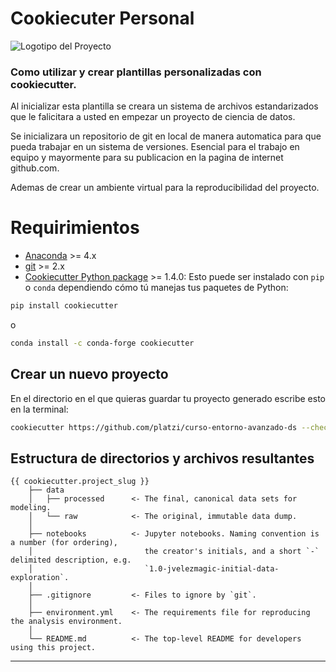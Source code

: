 # Cookiecuter Personal
![Logotipo del Proyecto](https://repository-images.githubusercontent.com/11407242/86598c80-80ab-11ea-95a2-df46cca01e67)
### Como utilizar y crear plantillas personalizadas con cookiecutter.

Al inicializar esta plantilla se creara un sistema de archivos estandarizados que le falicitara a usted en empezar un proyecto de ciencia de datos. 

Se inicializara un repositorio de git en local de manera automatica para que pueda trabajar en un sistema de versiones. Esencial para el trabajo en equipo y mayormente para su publicacion en la pagina de internet github.com.

Ademas de crear un ambiente virtual para la reproducibilidad del proyecto.



# Requirimientos

- [Anaconda](https://www.anaconda.com/download/) >= 4.x
- [git](https://git-scm.com/) >= 2.x
- [Cookiecutter Python package](http://cookiecutter.readthedocs.org/en/latest/installation.html) >= 1.4.0:
    Esto puede ser instalado con `pip` o `conda` dependiendo cómo tú manejas tus paquetes de Python:

``` bash
pip install cookiecutter
```

o

``` bash
conda install -c conda-forge cookiecutter
```

## Crear un nuevo proyecto

En el directorio en el que quieras guardar tu proyecto generado escribe esto en la terminal:

```bash
cookiecutter https://github.com/platzi/curso-entorno-avanzado-ds --checkout cookiecutter-personal-platzi
```

## Estructura de directorios y archivos resultantes

    {{ cookiecutter.project_slug }}
        ├── data
        │   ├── processed      <- The final, canonical data sets for modeling.
        │   └── raw            <- The original, immutable data dump.
        │
        ├── notebooks          <- Jupyter notebooks. Naming convention is a number (for ordering),
        │                         the creator's initials, and a short `-` delimited description, e.g.
        │                         `1.0-jvelezmagic-initial-data-exploration`.
        │
        ├── .gitignore         <- Files to ignore by `git`.
        │
        ├── environment.yml    <- The requirements file for reproducing the analysis environment.
        │
        └── README.md          <- The top-level README for developers using this project.

---
